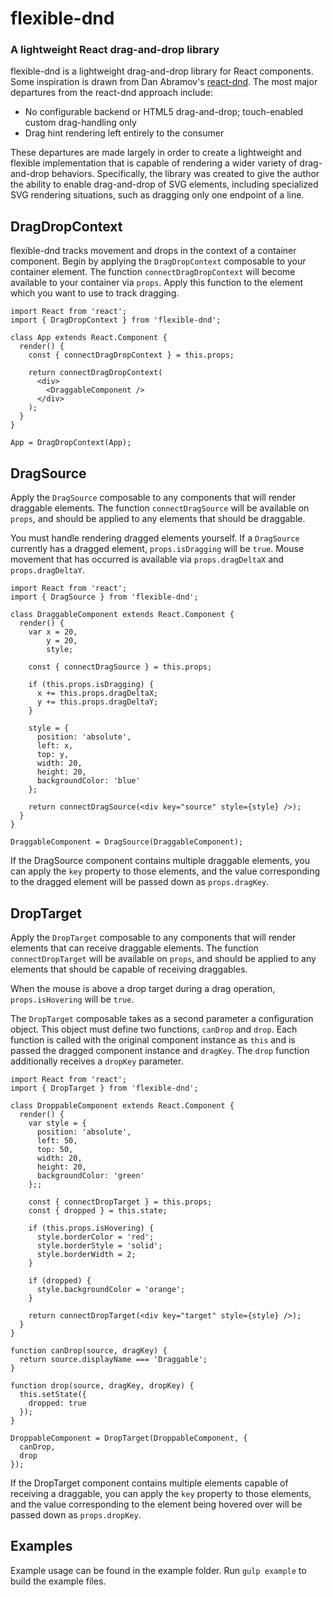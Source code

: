 # flexible-dnd
### A lightweight React drag-and-drop library

flexible-dnd is a lightweight drag-and-drop library for React components. Some inspiration is drawn from Dan Abramov's [react-dnd](https://github.com/gaearon/react-dnd). The most major departures from the react-dnd approach include:

* No configurable backend or HTML5 drag-and-drop; touch-enabled custom drag-handling only
* Drag hint rendering left entirely to the consumer

These departures are made largely in order to create a lightweight and flexible implementation that is capable of rendering a wider variety of drag-and-drop behaviors. Specifically, the library was created to give the author the ability to enable drag-and-drop of SVG elements, including specialized SVG rendering situations, such as dragging only one endpoint of a line.

## DragDropContext

flexible-dnd tracks movement and drops in the context of a container component. Begin by applying the `DragDropContext` composable to your container element. The function `connectDragDropContext` will become available to your container via `props`. Apply this function to the element which you want to use to track dragging.

```
import React from 'react';
import { DragDropContext } from 'flexible-dnd';

class App extends React.Component {
  render() {
    const { connectDragDropContext } = this.props;

    return connectDragDropContext(
      <div>
        <DraggableComponent />
      </div>
    );
  }
}

App = DragDropContext(App);
```

## DragSource

Apply the `DragSource` composable to any components that will render draggable elements. The function `connectDragSource` will be available on `props`, and should be applied to any elements that should be draggable.

You must handle rendering dragged elements yourself. If a `DragSource` currently has a dragged element, `props.isDragging` will be `true`. Mouse movement that has occurred is available via `props.dragDeltaX` and `props.dragDeltaY`.

```
import React from 'react';
import { DragSource } from 'flexible-dnd';

class DraggableComponent extends React.Component {
  render() {
    var x = 20,
        y = 20,
        style;

    const { connectDragSource } = this.props;

    if (this.props.isDragging) {
      x += this.props.dragDeltaX;
      y += this.props.dragDeltaY;
    }

    style = {
      position: 'absolute',
      left: x,
      top: y,
      width: 20,
      height: 20,
      backgroundColor: 'blue'
    };

    return connectDragSource(<div key="source" style={style} />);
  }
}

DraggableComponent = DragSource(DraggableComponent);
```

If the DragSource component contains multiple draggable elements, you can apply the `key` property to those elements, and the value corresponding to the dragged element will be passed down as `props.dragKey`.

## DropTarget

Apply the `DropTarget` composable to any components that will render elements that can receive draggable elements. The function `connectDropTarget` will be available on `props`, and should be applied to any elements that should be capable of receiving draggables.

When the mouse is above a drop target during a drag operation, `props.isHovering` will be `true`.

The `DropTarget` composable takes as a second parameter a configuration object. This object must define two functions, `canDrop` and `drop`. Each function is called with the original component instance as `this` and is passed the dragged component instance and `dragKey`. The `drop` function additionally receives a `dropKey` parameter.

```
import React from 'react';
import { DropTarget } from 'flexible-dnd';

class DroppableComponent extends React.Component {
  render() {
    var style = {
      position: 'absolute',
      left: 50,
      top: 50,
      width: 20,
      height: 20,
      backgroundColor: 'green'
    };;

    const { connectDropTarget } = this.props;
    const { dropped } = this.state;

    if (this.props.isHovering) {
      style.borderColor = 'red';
      style.borderStyle = 'solid';
      style.borderWidth = 2;
    }

    if (dropped) {
      style.backgroundColor = 'orange';
    }

    return connectDropTarget(<div key="target" style={style} />);
  }
}

function canDrop(source, dragKey) {
  return source.displayName === 'Draggable';
}

function drop(source, dragKey, dropKey) {
  this.setState({
    dropped: true
  });
}

DroppableComponent = DropTarget(DroppableComponent, {
  canDrop,
  drop
});
```

If the DropTarget component contains multiple elements capable of receiving a draggable, you can apply the `key` property to those elements, and the value corresponding to the element being hovered over will be passed down as `props.dropKey`.

## Examples

Example usage can be found in the example folder. Run `gulp example` to build the example files.
